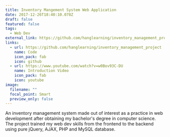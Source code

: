 ```yaml
---
title: Inventory Mangement System Web Application
date: 2017-12-26T18:40:10.078Z
draft: false
featured: false
tags:
  - Web Dev
external_link: https://github.com/hanglearning/inventory_management_project
links:
  - url: https://github.com/hanglearning/inventory_management_project
    name: Code
    icon_pack: fab
    icon: github
  - url: https://www.youtube.com/watch?v=w0Bov93C-DU
    name: Introduction Video
    icon_pack: fab
    icon: youtube
image:
  filename: ""
  focal_point: Smart
  preview_only: false
---
```

An inventory management system made out of interest as a practice in web development after obtaining my bachelor's degree in computer science. The project trained my web dev skills from the frontend to the backend using pure jQuery, AJAX, PHP and MySQL database.